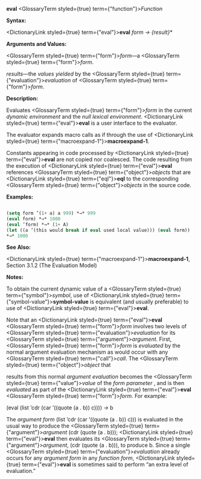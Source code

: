 **eval** <GlossaryTerm styled={true} term={"function"}><i>Function</i></GlossaryTerm> 



**Syntax:** 



<DictionaryLink styled={true} term={"eval"}><b>eval</b></DictionaryLink> *form → \{result\}*\* 



**Arguments and Values:** 



<GlossaryTerm styled={true} term={"form"}><i>form</i></GlossaryTerm>—a <GlossaryTerm styled={true} term={"form"}><i>form</i></GlossaryTerm>. 



*results*—the *values yielded* by the <GlossaryTerm styled={true} term={"evaluation"}><i>evaluation</i></GlossaryTerm> of <GlossaryTerm styled={true} term={"form"}><i>form</i></GlossaryTerm>. 



**Description:** 



Evaluates <GlossaryTerm styled={true} term={"form"}><i>form</i></GlossaryTerm> in the current *dynamic environment* and the *null lexical environment*. <DictionaryLink styled={true} term={"eval"}><b>eval</b></DictionaryLink> is a user interface to the evaluator. 



The evaluator expands macro calls as if through the use of <DictionaryLink styled={true} term={"macroexpand-1"}><b>macroexpand-1</b></DictionaryLink>. 



Constants appearing in code processed by <DictionaryLink styled={true} term={"eval"}><b>eval</b></DictionaryLink> are not copied nor coalesced. The code resulting from the execution of <DictionaryLink styled={true} term={"eval"}><b>eval</b></DictionaryLink> references <GlossaryTerm styled={true} term={"object"}><i>objects</i></GlossaryTerm> that are <DictionaryLink styled={true} term={"eql"}><b>eql</b></DictionaryLink> to the corresponding <GlossaryTerm styled={true} term={"object"}><i>objects</i></GlossaryTerm> in the source code. 



**Examples:**
```lisp

(setq form ’(1+ a) a 999) *→* 999 
(eval form) *→* 1000 
(eval ’form) *→* (1+ A) 
(let ((a ’(this would break if eval used local value))) (eval form)) 
*→* 1000 

```
**See Also:** 



<DictionaryLink styled={true} term={"macroexpand-1"}><b>macroexpand-1</b></DictionaryLink>, Section 3.1.2 (The Evaluation Model) 



**Notes:** 



To obtain the current dynamic value of a <GlossaryTerm styled={true} term={"symbol"}><i>symbol</i></GlossaryTerm>, use of <DictionaryLink styled={true} term={"symbol-value"}><b>symbol-value</b></DictionaryLink> is equivalent (and usually preferable) to use of <DictionaryLink styled={true} term={"eval"}><b>eval</b></DictionaryLink>. 



Note that an <DictionaryLink styled={true} term={"eval"}><b>eval</b></DictionaryLink> <GlossaryTerm styled={true} term={"form"}><i>form</i></GlossaryTerm> involves two levels of <GlossaryTerm styled={true} term={"evaluation"}><i>evaluation</i></GlossaryTerm> for its <GlossaryTerm styled={true} term={"argument"}><i>argument</i></GlossaryTerm>. First, <GlossaryTerm styled={true} term={"form"}><i>form</i></GlossaryTerm> is *evaluated* by the normal argument evaluation mechanism as would occur with any <GlossaryTerm styled={true} term={"call"}><i>call</i></GlossaryTerm>. The <GlossaryTerm styled={true} term={"object"}><i>object</i></GlossaryTerm> that  







results from this normal *argument evaluation* becomes the <GlossaryTerm styled={true} term={"value"}><i>value</i></GlossaryTerm> of the *form parameter* , and is then *evaluated* as part of the <DictionaryLink styled={true} term={"eval"}><b>eval</b></DictionaryLink> <GlossaryTerm styled={true} term={"form"}><i>form</i></GlossaryTerm>. For example: 



(eval (list ’cdr (car ’((quote (a . b)) c)))) *→* b 



The *argument form* (list ’cdr (car ’((quote (a . b)) c))) is evaluated in the usual way to produce the <GlossaryTerm styled={true} term={"argument"}><i>argument</i></GlossaryTerm> (cdr (quote (a . b))); <DictionaryLink styled={true} term={"eval"}><b>eval</b></DictionaryLink> then evaluates its <GlossaryTerm styled={true} term={"argument"}><i>argument</i></GlossaryTerm>, (cdr (quote (a . b))), to produce b. Since a single <GlossaryTerm styled={true} term={"evaluation"}><i>evaluation</i></GlossaryTerm> already occurs for any *argument form* in any *function form*, <DictionaryLink styled={true} term={"eval"}><b>eval</b></DictionaryLink> is sometimes said to perform “an extra level of evaluation.” 



